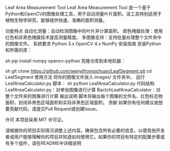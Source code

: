 
Leaf Area Measurement Tool
Leaf Area Measurement Tool 是一个基于Python和OpenCV的图像处理工具，用于自动测量叶片面积。该工具特别适用于植物生物学研究，能够提供快速、准确的面积测量。

功能特点
自动化测量：自动检测图像中的叶片并计算面积。
颜色掩膜处理：使用红色和非黑色掩膜技术提高测量精度。
多图像支持：支持批量处理整个文件夹中的图像文件。
系统要求
Python 3.x
OpenCV 4.x
NumPy
安装指南
安装Python和所需的库：

sh
pip install numpy opencv-python
克隆仓库到本地机器：

sh
git clone https://github.com/wenyifromsichuan/LeafSegment.git
cd LeafSegment
使用方法
将你的图像文件放入 images/ 文件夹中。
运行 LeafAreaCalculator.py 脚本：
sh
python LeafAreaCalculator.py
代码结构
LeafAreaCalculator.py：对单张图像进行计算
BactchLeafAreaCalculator：对整个文件夹的图像进行计算
输出说明
脚本将输出每个图像的文件名、红色标志物面积、封闭非黑色区域面积和实际非黑色区域面积。
贡献
如果你有任何建议或想要贡献代码，请提交Pull Request或创建Issue。

许可
本项目采用 MIT 许可证。

请根据你的项目实际情况调整上述内容。确保包含所有必要的信息，以便其他开发者或用户能够理解你的项目并知道如何使用它。如果你的项目有特定的配置步骤或有多个组件，请在README中详细说明
